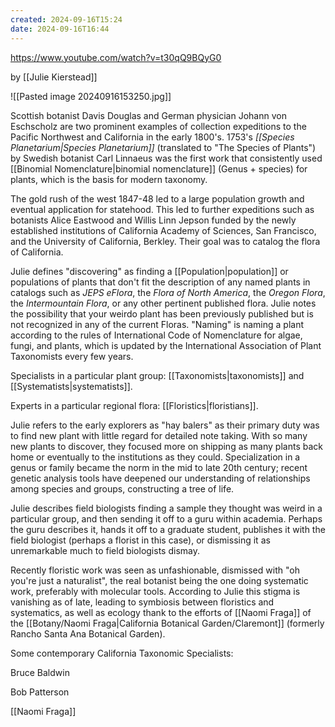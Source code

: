 ```yaml
---
created: 2024-09-16T15:24
date: 2024-09-16T16:44
---
```

https://www.youtube.com/watch?v=t30qQ9BQyG0

by [[Julie Kierstead]]

![[Pasted image 20240916153250.jpg]]

Scottish botanist Davis Douglas and German physician Johann von Eschscholz are two prominent examples of collection expeditions to the Pacific Northwest and California in the early 1800's. 1753's *[[Species Planetarium|Species Planetarium]]* (translated to "The Species of Plants") by Swedish botanist Carl Linnaeus was the first work that consistently used [[Binomial Nomenclature|binomial nomenclature]] (Genus + species) for plants, which is the basis for modern taxonomy.

The gold rush of the west 1847-48 led to a large population growth and eventual application for statehood. This led to further expeditions such as botanists Alice Eastwood and Willis Linn Jepson funded by the newly established institutions of California Academy of Sciences, San Francisco, and the University of California, Berkley. Their goal was to catalog the flora of California.

Julie defines "discovering" as finding a [[Population|population]] or populations of plants that don't fit the description of any named plants in catalogs such as *JEPS eFlora*, the *Flora of North America*, the *Oregon Flora*, the *Intermountain Flora*, or any other pertinent published flora. Julie notes the possibility that your weirdo plant has been previously published but is not recognized in any of the current Floras. "Naming" is naming a plant according to the rules of International Code of Nomenclature for algae, fungi, and plants, which is updated by the International Association of Plant Taxonomists every few years.

Specialists in a particular plant group: [[Taxonomists|taxonomists]] and [[Systematists|systematists]]. 

Experts in a particular regional flora: [[Floristics|floristians]]. 

Julie refers to the early explorers as "hay balers" as their primary duty was to find new plant with little regard for detailed note taking. With so many new plants to discover, they focused more on shipping as many plants back home or eventually to the institutions as they could. Specialization in a genus or family became the norm in the mid to late 20th century; recent genetic analysis tools have deepened our understanding of relationships among species and groups, constructing a tree of life.

Julie describes field biologists finding a sample they thought was weird in a particular group, and then sending it off to a guru within academia. Perhaps the guru describes it, hands it off to a graduate student, publishes it with the field biologist (perhaps a florist in this case), or dismissing it as unremarkable much to field biologists dismay.

Recently floristic work was seen as unfashionable, dismissed with "oh you're just a naturalist", the real botanist being the one doing systematic work, preferably with molecular tools. According to Julie this stigma is vanishing as of late, leading to symbiosis between floristics and systematics, as well as ecology thank to the efforts of [[Naomi Fraga]] of the [[Botany/Naomi Fraga|California Botanical Garden/Claremont]] (formerly Rancho Santa Ana Botanical Garden).

Some contemporary California Taxonomic Specialists: 

Bruce Baldwin

Bob Patterson

[[Naomi Fraga]]

